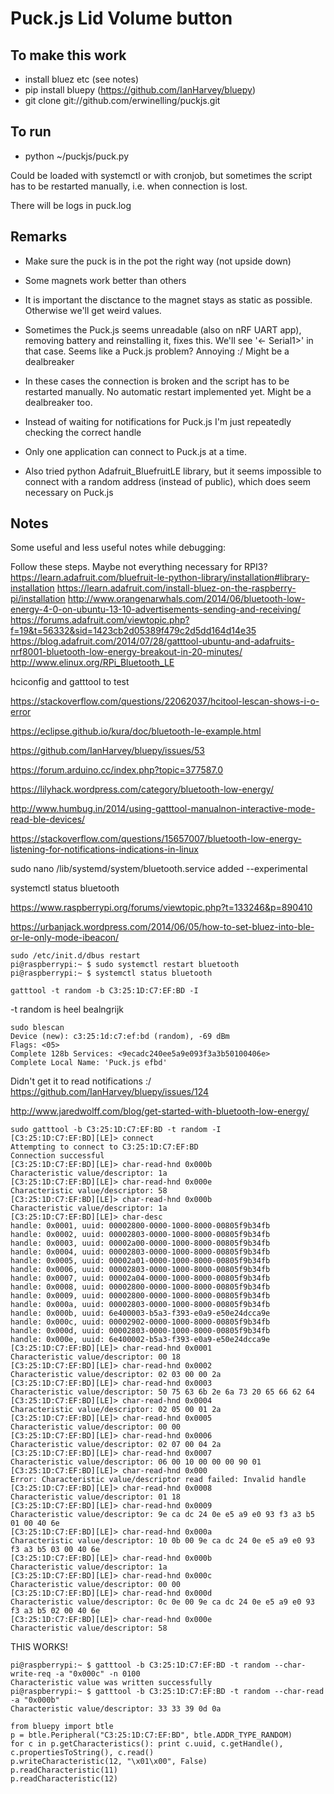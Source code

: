 # Puck.js Lid Volume button

## To make this work
* install bluez etc (see notes)
* pip install bluepy (https://github.com/IanHarvey/bluepy)
* git clone git://github.com/erwinelling/puckjs.git


## To run
* python ~/puckjs/puck.py

Could be loaded with systemctl or with cronjob, but sometimes the script has to be restarted manually, i.e. when connection is lost.

There will be logs in puck.log

## Remarks

* Make sure the puck is in the pot the right way (not upside down)
* Some magnets work better than others
* It is important the disctance to the magnet stays as static as possible. Otherwise we'll get weird values.
* Sometimes the Puck.js seems unreadable (also on nRF UART app), removing battery and reinstalling it, fixes this. We'll see '<- Serial1>' in that case. Seems like a Puck.js problem? Annoying :/ Might be a dealbreaker
* In these cases the connection is broken and the script has to be restarted manually. No automatic restart implemented yet. Might be a dealbreaker too.
* Instead of waiting for notifications for Puck.js I'm just repeatedly checking the correct handle

* Only one application can connect to Puck.js at a time.
* Also tried python Adafruit_BluefruitLE library, but it seems impossible to connect with a random address (instead of public), which does seem necessary on Puck.js

## Notes
Some useful and less useful notes while debugging:

Follow these steps. Maybe not everything necessary for RPI3?
https://learn.adafruit.com/bluefruit-le-python-library/installation#library-installation
https://learn.adafruit.com/install-bluez-on-the-raspberry-pi/installation
http://www.orangenarwhals.com/2014/06/bluetooth-low-energy-4-0-on-ubuntu-13-10-advertisements-sending-and-receiving/
https://forums.adafruit.com/viewtopic.php?f=19&t=56332&sid=1423cb2d05389f479c2d5dd164d14e35
https://blog.adafruit.com/2014/07/28/gatttool-ubuntu-and-adafruits-nrf8001-bluetooth-low-energy-breakout-in-20-minutes/
http://www.elinux.org/RPi_Bluetooth_LE

hciconfig and gatttool to test

https://stackoverflow.com/questions/22062037/hcitool-lescan-shows-i-o-error

https://eclipse.github.io/kura/doc/bluetooth-le-example.html

https://github.com/IanHarvey/bluepy/issues/53

https://forum.arduino.cc/index.php?topic=377587.0

https://lilyhack.wordpress.com/category/bluetooth-low-energy/

http://www.humbug.in/2014/using-gatttool-manualnon-interactive-mode-read-ble-devices/

https://stackoverflow.com/questions/15657007/bluetooth-low-energy-listening-for-notifications-indications-in-linux

sudo nano /lib/systemd/system/bluetooth.service
added --experimental

systemctl status bluetooth

https://www.raspberrypi.org/forums/viewtopic.php?t=133246&p=890410

https://urbanjack.wordpress.com/2014/06/05/how-to-set-bluez-into-ble-or-le-only-mode-ibeacon/
```
sudo /etc/init.d/dbus restart
pi@raspberrypi:~ $ sudo systemctl restart bluetooth
pi@raspberrypi:~ $ systemctl status bluetooth
```

```
gatttool -t random -b C3:25:1D:C7:EF:BD -I
```
-t random is heel bealngrijk

```
sudo blescan
Device (new): c3:25:1d:c7:ef:bd (random), -69 dBm
Flags: <05>
Complete 128b Services: <9ecadc240ee5a9e093f3a3b50100406e>
Complete Local Name: 'Puck.js efbd'
```

Didn't get it to read notifications :/
https://github.com/IanHarvey/bluepy/issues/124

http://www.jaredwolff.com/blog/get-started-with-bluetooth-low-energy/

```
sudo gatttool -b C3:25:1D:C7:EF:BD -t random -I
[C3:25:1D:C7:EF:BD][LE]> connect
Attempting to connect to C3:25:1D:C7:EF:BD
Connection successful
[C3:25:1D:C7:EF:BD][LE]> char-read-hnd 0x000b
Characteristic value/descriptor: 1a
[C3:25:1D:C7:EF:BD][LE]> char-read-hnd 0x000e
Characteristic value/descriptor: 58
[C3:25:1D:C7:EF:BD][LE]> char-read-hnd 0x000b
Characteristic value/descriptor: 1a
[C3:25:1D:C7:EF:BD][LE]> char-desc
handle: 0x0001, uuid: 00002800-0000-1000-8000-00805f9b34fb
handle: 0x0002, uuid: 00002803-0000-1000-8000-00805f9b34fb
handle: 0x0003, uuid: 00002a00-0000-1000-8000-00805f9b34fb
handle: 0x0004, uuid: 00002803-0000-1000-8000-00805f9b34fb
handle: 0x0005, uuid: 00002a01-0000-1000-8000-00805f9b34fb
handle: 0x0006, uuid: 00002803-0000-1000-8000-00805f9b34fb
handle: 0x0007, uuid: 00002a04-0000-1000-8000-00805f9b34fb
handle: 0x0008, uuid: 00002800-0000-1000-8000-00805f9b34fb
handle: 0x0009, uuid: 00002800-0000-1000-8000-00805f9b34fb
handle: 0x000a, uuid: 00002803-0000-1000-8000-00805f9b34fb
handle: 0x000b, uuid: 6e400003-b5a3-f393-e0a9-e50e24dcca9e
handle: 0x000c, uuid: 00002902-0000-1000-8000-00805f9b34fb
handle: 0x000d, uuid: 00002803-0000-1000-8000-00805f9b34fb
handle: 0x000e, uuid: 6e400002-b5a3-f393-e0a9-e50e24dcca9e
[C3:25:1D:C7:EF:BD][LE]> char-read-hnd 0x0001
Characteristic value/descriptor: 00 18
[C3:25:1D:C7:EF:BD][LE]> char-read-hnd 0x0002
Characteristic value/descriptor: 02 03 00 00 2a
[C3:25:1D:C7:EF:BD][LE]> char-read-hnd 0x0003
Characteristic value/descriptor: 50 75 63 6b 2e 6a 73 20 65 66 62 64
[C3:25:1D:C7:EF:BD][LE]> char-read-hnd 0x0004
Characteristic value/descriptor: 02 05 00 01 2a
[C3:25:1D:C7:EF:BD][LE]> char-read-hnd 0x0005
Characteristic value/descriptor: 00 00
[C3:25:1D:C7:EF:BD][LE]> char-read-hnd 0x0006
Characteristic value/descriptor: 02 07 00 04 2a
[C3:25:1D:C7:EF:BD][LE]> char-read-hnd 0x0007
Characteristic value/descriptor: 06 00 10 00 00 00 90 01
[C3:25:1D:C7:EF:BD][LE]> char-read-hnd 0x000
Error: Characteristic value/descriptor read failed: Invalid handle
[C3:25:1D:C7:EF:BD][LE]> char-read-hnd 0x0008
Characteristic value/descriptor: 01 18
[C3:25:1D:C7:EF:BD][LE]> char-read-hnd 0x0009
Characteristic value/descriptor: 9e ca dc 24 0e e5 a9 e0 93 f3 a3 b5 01 00 40 6e
[C3:25:1D:C7:EF:BD][LE]> char-read-hnd 0x000a
Characteristic value/descriptor: 10 0b 00 9e ca dc 24 0e e5 a9 e0 93 f3 a3 b5 03 00 40 6e
[C3:25:1D:C7:EF:BD][LE]> char-read-hnd 0x000b
Characteristic value/descriptor: 1a
[C3:25:1D:C7:EF:BD][LE]> char-read-hnd 0x000c
Characteristic value/descriptor: 00 00
[C3:25:1D:C7:EF:BD][LE]> char-read-hnd 0x000d
Characteristic value/descriptor: 0c 0e 00 9e ca dc 24 0e e5 a9 e0 93 f3 a3 b5 02 00 40 6e
[C3:25:1D:C7:EF:BD][LE]> char-read-hnd 0x000e
Characteristic value/descriptor: 58
```

THIS WORKS!
```
pi@raspberrypi:~ $ gatttool -b C3:25:1D:C7:EF:BD -t random --char-write-req -a "0x000c" -n 0100
Characteristic value was written successfully
pi@raspberrypi:~ $ gatttool -b C3:25:1D:C7:EF:BD -t random --char-read -a "0x000b"
Characteristic value/descriptor: 33 33 39 0d 0a
```

```
from bluepy import btle
p = btle.Peripheral("C3:25:1D:C7:EF:BD", btle.ADDR_TYPE_RANDOM)
for c in p.getCharacteristics(): print c.uuid, c.getHandle(), c.propertiesToString(), c.read()
p.writeCharacteristic(12, "\x01\x00", False)
p.readCharacteristic(11)
p.readCharacteristic(12)
```
